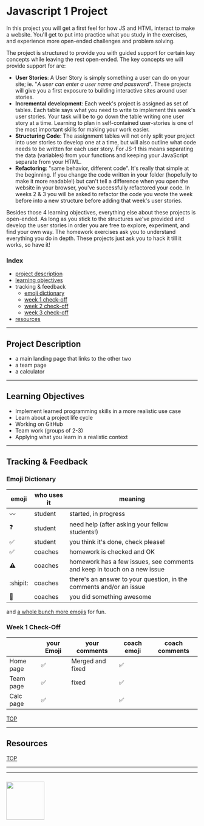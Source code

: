 # Javascript 1 Project

In this project you will get a first feel for how JS and HTML interact to make a website.  You'll get to put into practice what you study in the exercises, and experience more open-ended challenges and problem solving.

The project is structured to provide you with guided support for certain key concepts while leaving the rest open-ended.  The key concepts we will provide support for are:
* __User Stories__: A User Story is simply something a user can do on your site; ie. "_A user can enter a user name and password_".  These projects will give you a first exposure to building interactive sites around user stories. 
* __Incremental development__: Each week's project is assigned as set of tables.  Each table says what you need to write to implement this week's user stories.  Your task will be to go down the table writing one user story at a time.  Learning to plan in self-contained user-stories is one of the most important skills for making your work easier.
* __Structuring Code__: The assignment tables will not only split your project into user stories to develop one at a time, but will also outline what code needs to be written for each user story.  For JS-1 this means separating the data (variables) from your functions and keeping your JavaScript separate from your HTML. 
* __Refactoring__: "same behavior, different code".  It's really that simple at the beginning.  If you change the code written in your folder (hopefully to make it more readable!) but can't tell a difference when you open the website in your browser, you've successfully refactored your code.  In weeks 2 & 3 you will be asked to refactor the code you wrote the week before into a new structure before adding that week's user stories.

Besides those 4 learning objectives, everything else about these projects is open-ended.  As long as you stick to the structures we've provided and develop the user stories in order you are free to explore, experiment, and find your own way.  The homework exercises ask you to understand everything you do in depth.  These projects just ask you to hack it till it works, so have it!

### Index
* [project description](#project-description)
* [learning objectives](#learning-objectives)
* tracking & feedback
    * [emoji dictionary](#emoji-dictionary)
    * [week 1 check-off](#week-1-check-off)
    * [week 2 check-off](#week-2-check-off)
    * [week 3 check-off](#week-3-check-off)
* [resources](#resources)

---

## Project Description

* a main landing page that links to the other two
* a team page 
* a calculator

---


## Learning Objectives


* Implement learned programming skills in a more realistic use case
* Learn about a project life cycle
* Working on GitHub
* Team work (groups of 2-3)
* Applying what you learn in a realistic context

---

## Tracking & Feedback


### Emoji Dictionary

| emoji | who uses it | meaning |
| --- | --- | --- |
|  :wavy_dash: | student | started, in progress  | 
| :question: | student | need help (after asking your fellow students!) | 
| :white_check_mark: | student | you think it's done, check please! | 
| :white_check_mark: | coaches | homework is checked and OK |
| :warning: | coaches | homework has a few issues, see comments and keep in touch on a new issue |
| :shipit: | coaches | there's an answer to your question, in the comments and/or an issue  | 
| :star2: | coaches | you did something awesome |

and [a whole bunch more emojis](https://gist.github.com/rxaviers/7360908) for fun.



### Week 1 Check-Off


|  | your Emoji | your comments | coach emoji | coach comments |
| --- | --- | --- | --- | --- |
| Home page |:white_check_mark: |Merged and fixed | :white_check_mark: | |
| Team page |:white_check_mark:  | fixed| :white_check_mark: | |
| Calc page |:white_check_mark: | | :white_check_mark: | |




[TOP](#javascript-1-project)


---

## Resources


[TOP](#javascript-1-project)

___
___
### <a href="https://hackyourfuture.be" target="_blank"><img src="https://pbs.twimg.com/profile_images/984474625009741824/Bs_qKx6-_400x400.jpg" width="100" height="100"></img></a>
